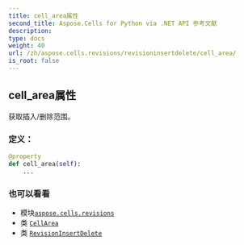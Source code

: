 ```yaml
---
title: cell_area属性
second_title: Aspose.Cells for Python via .NET API 参考文献
description:
type: docs
weight: 40
url: /zh/aspose.cells.revisions/revisioninsertdelete/cell_area/
is_root: false
---
```

## cell_area属性

获取插入/删除范围。
### 定义：
```python
@property
def cell_area(self):
    ...
```

### 也可以看看
* 模块[`aspose.cells.revisions`](../../)
* 类 [`CellArea`](/cells/python-net/zh/aspose.cells/cellarea)
* 类 [`RevisionInsertDelete`](/cells/python-net/zh/aspose.cells.revisions/revisioninsertdelete)
